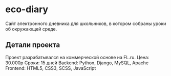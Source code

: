 # eco-diary
Сайт электронного дневника для школьников, в котором собраны уроки об окружающей среде.

## Детали проекта
Проект разрабатывался на коммерческой основе на FL.ru.
Цена: 30.000р
Сроки: 15 дней
Backend: Python, Django, MySQL, Apache
Frontend: HTML5, CSS3, SCSS, JavaScript
